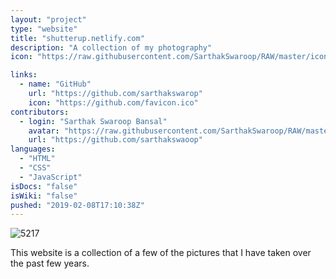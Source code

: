 ```yaml
---
layout: "project"
type: "website"
title: "shutterup.netlify.com"
description: "A collection of my photography"
icon: "https://raw.githubusercontent.com/SarthakSwaroop/RAW/master/icon-code-9.jpg"

links: 
  - name: "GitHub"
    url: "https://github.com/sarthakswarop"
    icon: "https://github.com/favicon.ico"
contributors: 
  - login: "Sarthak Swaroop Bansal"
    avatar: "https://raw.githubusercontent.com/SarthakSwaroop/RAW/master/mee.jpg"
    url: "https://github.com/sarthakswaoop"
languages: 
  - "HTML"
  - "CSS"
  - "JavaScript"
isDocs: "false"
isWiki: "false"
pushed: "2019-02-08T17:10:38Z"
---
```

![5217](https://raw.githubusercontent.com/SarthakSwaroop/RAW/master/Screen%20Shot%202019-10-27%20at%201.14.51%20AM.png)

This website is a collection of a few of the pictures that I have taken over the past few years.
